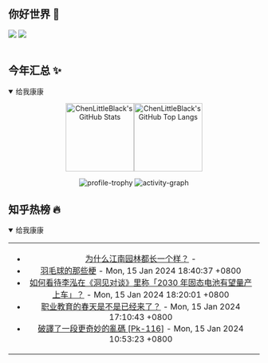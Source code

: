 ## 你好世界 👋

[![](https://img.shields.io/badge/@ChenLittleBlack-1a6c81?style=flat&logo=java&logoColor=1a6c81&label=Java&colorA=ffffff)](https://www.java.com/)
[![](https://img.shields.io/badge/@ChenLittleBlack-41b883?style=flat&logo=vuedotjs&logoColor=41b883&label=Vue&colorA=ffffff)](https://cn.vuejs.org/)

<div align="center">

<img alt="" src="https://readme-typing-svg.herokuapp.com?font=Consolas&center=true&vCenter=true&width=800&height=60&lines=The+traveler+often+arrives%2C+and+the+doer+often+succeeds.">
<img width="800"  height="3" alt="" src="https://camo.githubusercontent.com/82291b0fe831bfc6781e07fc5090cbd0a8b912bb8b8d4fec0696c881834f81ac/68747470733a2f2f70726f626f742e6d656469612f394575424971676170492e676966">

</div>


## 今年汇总 ✨

<details open>

<summary>给我康康</summary>

<div align="center">

<img height="137px" alt="ChenLittleBlack's GitHub Stats" src="https://github-readme-stats-roan-delta.vercel.app/api?username=ChenLittleBlack&hide_title=false&hide_border=true&show_icons=true&include_all_commits=true&line_height=21&bg_color=0,EC6C6C,FFD479,FFFC79,73FA79&theme=graywhite&locale=cn" /><img align="" height="137px" alt="ChenLittleBlack's GitHub Top Langs" src="https://github-readme-stats-roan-delta.vercel.app/api/top-langs/?username=ChenLittleBlack&hide_title=false&hide_border=true&layout=compact&bg_color=0,73FA79,73FDFF,D783FF&theme=graywhite&locale=cn" />

<img alt="profile-trophy" src="https://github-profile-trophy.vercel.app/?username=ChenLittleBlack&theme=algolia&column=-1" />

<img alt="activity-graph" src="https://activity-graph.herokuapp.com/graph?username=ChenLittleBlack&theme=github" />

</div>

</details>


## 知乎热榜 🔥

<details open>

<summary>给我康康</summary>

<div align="center">

<table style="height: 300px;">
<tr>
<td align="center" valign="middle">

<!-- START_SECTION:blog -->
* <a href='http://zhuanlan.zhihu.com/p/673080365?utm_campaign=rss&utm_medium=rss&utm_source=rss&utm_content=title' target='_blank'>为什么江南园林都长一个样？</a> - 
* <a href='http://zhuanlan.zhihu.com/p/563084036?utm_campaign=rss&utm_medium=rss&utm_source=rss&utm_content=title' target='_blank'>羽毛球的那些梗</a> - Mon, 15 Jan 2024 18:40:37 +0800
* <a href='http://www.zhihu.com/question/636100697/answer/3353572644?utm_campaign=rss&utm_medium=rss&utm_source=rss&utm_content=title' target='_blank'>如何看待李泓在《洞见对谈》里称「2030 年固态电池有望量产上车」？</a> - Mon, 15 Jan 2024 18:20:01 +0800
* <a href='http://www.zhihu.com/question/504612899/answer/3358524036?utm_campaign=rss&utm_medium=rss&utm_source=rss&utm_content=title' target='_blank'>职业教育的春天是不是已经来了？</a> - Mon, 15 Jan 2024 17:10:43 +0800
* <a href='http://zhuanlan.zhihu.com/p/676267027?utm_campaign=rss&utm_medium=rss&utm_source=rss&utm_content=title' target='_blank'>破譯了一段更奇妙的亂碼 [Pk-116]</a> - Mon, 15 Jan 2024 10:53:23 +0800
<!-- END_SECTION:blog -->

</td>
</tr>
</table>

</div>
</details>
